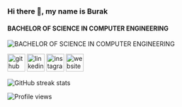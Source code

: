 ### Hi there 👋, my name is Burak
#### BACHELOR OF SCIENCE IN COMPUTER ENGINEERING
![BACHELOR OF SCIENCE IN COMPUTER ENGINEERING](https://wallpapercave.com/wp/wp3082329.png)




[<img src='https://cdn.jsdelivr.net/npm/simple-icons@3.0.1/icons/github.svg' alt='github' height='40'>](https://github.com/BurakErdilli)  [<img src='https://cdn.jsdelivr.net/npm/simple-icons@3.0.1/icons/linkedin.svg' alt='linkedin' height='40'>](https://www.linkedin.com/in/burak-erdilli/)  [<img src='https://cdn.jsdelivr.net/npm/simple-icons@3.0.1/icons/instagram.svg' alt='instagram' height='40'>](https://www.instagram.com/burakerdilli/)  [<img src='https://cdn.jsdelivr.net/npm/simple-icons@3.0.1/icons/icloud.svg' alt='website' height='40'>](burakerdilli.com)  



![GitHub streak stats](https://github-readme-streak-stats.herokuapp.com/?user=BurakErdilli)  

![Profile views](https://gpvc.arturio.dev/BurakErdilli)  
